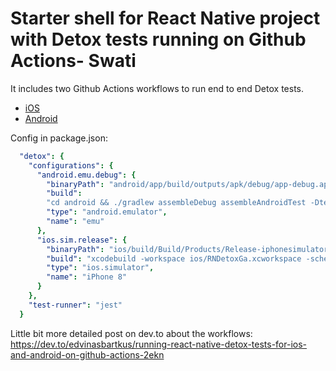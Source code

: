 # Starter shell for React Native project with Detox tests running on Github Actions- Swati

It includes two Github Actions workflows to run end to end Detox tests.
- [iOS](https://github.com/edvinasbartkus/react-native-detox-github-actions/blob/master/.github/workflows/ios.yml)
- [Android](https://github.com/edvinasbartkus/react-native-detox-github-actions/blob/master/.github/workflows/android.yml)

Config in package.json:
```yaml
  "detox": {
    "configurations": {
      "android.emu.debug": {
        "binaryPath": "android/app/build/outputs/apk/debug/app-debug.apk",
        "build":
        "cd android && ./gradlew assembleDebug assembleAndroidTest -DtestBuildType=debug && cd ..",
        "type": "android.emulator",
        "name": "emu"
      },
      "ios.sim.release": {
        "binaryPath": "ios/build/Build/Products/Release-iphonesimulator/RNDetoxGa.app",
        "build": "xcodebuild -workspace ios/RNDetoxGa.xcworkspace -scheme RNDetoxGa -configuration Release -sdk iphonesimulator -derivedDataPath ios/build",
        "type": "ios.simulator",
        "name": "iPhone 8"
      }
    },
    "test-runner": "jest"
  }
```

Little bit more detailed post on dev.to about the workflows: https://dev.to/edvinasbartkus/running-react-native-detox-tests-for-ios-and-android-on-github-actions-2ekn

